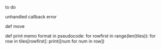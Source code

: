 
to do

unhandled callback error

def move

def print memo
format in pseudocode:
for rowfirst in range(len(tiles)):
  for row in tiles[rowfirst]:
    print([num for num in row])
    
